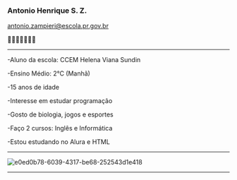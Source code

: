 ### Antonio Henrique S. Z.
antonio.zampieri@escola.pr.gov.br

🙏🙏🙏🙏🙏🙏🙏
_____________________________________________________________________________________________________________________________________________________________
-Aluno da escola: CCEM Helena Viana Sundin

-Ensino Médio: 2°C (Manhã)

-15 anos de idade

-Interesse em estudar programação

-Gosto de biologia, jogos e esportes

-Faço 2 cursos: Inglês e Informática

-Estou estudando no Alura e HTML
_____________________________________________________________________________________________________________________________________________________________
![e0ed0b78-6039-4317-be68-252543d1e418](https://github.com/AntonioAdrianoSZ/AntonioAdrianoSZ/assets/144065515/646e4059-6a8c-4d3e-bd17-181d6a9ffc7b)
_____________________________________________________________________________________________________________________________________________________________






